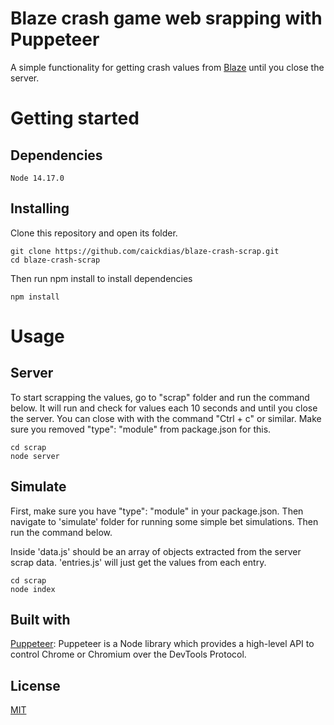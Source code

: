# Blaze crash game web srapping with Puppeteer

A simple functionality for getting crash values from [Blaze](https://blaze.com/pt/games/crash) until you close the server.

# Getting started

## Dependencies

```
Node 14.17.0
```

## Installing

Clone this repository and open its folder.

```
git clone https://github.com/caickdias/blaze-crash-scrap.git
cd blaze-crash-scrap
```
Then run npm install to install dependencies

```
npm install
```

# Usage

## Server

To start scrapping the values, go to "scrap" folder and run the command below. It will run and check for values each 10 seconds and until you close the server. You can close with with the command "Ctrl + c" or similar. Make sure you removed "type": "module" from package.json for this.

```
cd scrap
node server
```

## Simulate

First, make sure you have "type": "module" in your package.json. Then navigate to 'simulate' folder for running some simple bet simulations. Then run the command below.

Inside 'data.js' should be an array of objects extracted from the server scrap data. 
'entries.js' will just get the values from each entry.

```
cd scrap
node index
```

## Built with

[Puppeteer](https://pptr.dev/): Puppeteer is a Node library which provides a high-level API to control Chrome or Chromium over the DevTools Protocol.

## License

[MIT](https://choosealicense.com/licenses/mit/)
